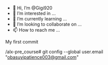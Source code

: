 - 👋 Hi, I’m @Gigi920
- 👀 I’m interested in ...
- 🌱 I’m currently learning ...
- 💞️ I’m looking to collaborate on ...
- 📫 How to reach me ...

My first commit
<!---
Gigi920/Gigi920 is a ✨ special ✨ repository because its `README.md` (this file) appears on your GitHub profile.
You can click the Preview link to take a look at your changes.
--->
/alx-pre_course# git config --global user.email "obasuyipatience003@gmail.com"
